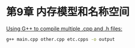 
# 第9章 内存模型和名称空间

[Using G++ to compile multiple .cpp and .h files:](https://stackoverflow.com/questions/3202136/using-g-to-compile-multiple-cpp-and-h-files)
```bash
g++ main.cpp other.cpp etc.cpps -o output
```
